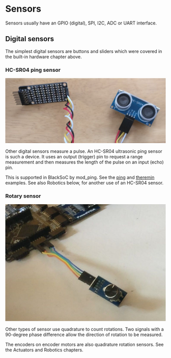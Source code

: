# Sensors

Sensors usually have an GPIO (digital), SPI, I2C, ADC or UART interface.

## Digital sensors

The simplest digital sensors are buttons and sliders which were covered in the built-in hardware chapter above.

### HC-SR04 ping sensor

![Ping Sensor][img2]

Other digital sensors measure a pulse. An HC-SR04 ultrasonic ping sensor is such a device. It uses an output (trigger) pin to request a range measurement and then measures the length of the pulse on an input (echo) pin.

This is supported in BlackSoC by mod_ping. See the [ping][] and [theremin][] examples. See also Robotics below, for another use of an HC-SR04 sensor.

[img2]:									./PingSensor.jpg "Ping Sensor"
[ping]:									https://github.com/lawrie/icotools/tree/master/icosoc/examples/ping
[theremin]:								https://github.com/lawrie/icotools/tree/master/icosoc/examples/theremin

### Rotary sensor

![Rotary Sensor][img3]

Other types of sensor use quadrature to count rotations. Two signals with a 90-degree phase difference allow the direction of rotation to be measured.

The encoders on encoder motors are also quadrature rotation sensors. See the Actuators and Robotics chapters.

[img3]:									./RotarySensor.jpg "Rotary Sensor"
